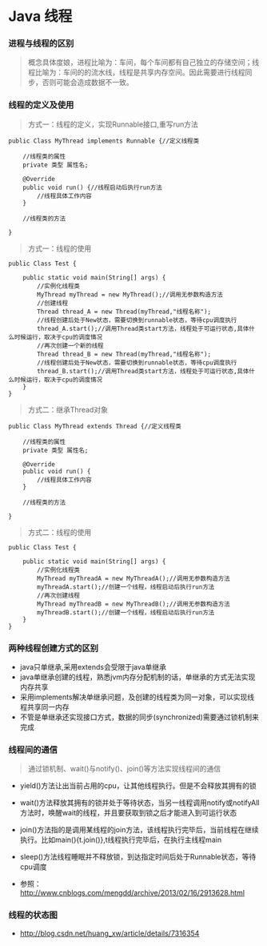 # Java 线程
### 进程与线程的区别
>概念具体度娘，进程比喻为：车间，每个车间都有自己独立的存储空间；线程比喻为：车间的的流水线，线程是共享内存空间。因此需要进行线程同步，否则可能会造成数据不一致。

### 线程的定义及使用
>方式一：线程的定义，实现Runnable接口,重写run方法

```
public Class MyThread implements Runnable {//定义线程类
	
	//线程类的属性
	private 类型 属性名;

	@Override
	public void run() {//线程启动后执行run方法
		//线程具体工作内容
	}

	//线程类的方法

}

```
>方式一：线程的使用

```
public Class Test {

	public static void main(String[] args) {
		//实例化线程类
		MyThread myThread = new MyThread();//调用无参数构造方法
		//创建线程
		Thread thread_A = new Thread(myThread,"线程名称");
		//线程创建后处于New状态，需要切换到runnable状态，等待cpu调度执行
		thread_A.start();//调用Thread类start方法，线程处于可运行状态,具体什么时候运行，取决于cpu的调度情况
		//再次创建一个新的线程
		Thread thread_B = new Thread(myThread,"线程名称");
		//线程创建后处于New状态，需要切换到runnable状态，等待cpu调度执行
		thread_B.start();//调用Thread类start方法，线程处于可运行状态,具体什么时候运行，取决于cpu的调度情况
	}
}

```

>方式二：继承Thread对象

```
public Class MyThread extends Thread {//定义线程类
	
	//线程类的属性
	private 类型 属性名;

	@Override
	public void run() {
		//线程具体工作内容
	}

	//线程类的方法

}
```
>方式二：线程的使用

```
public Class Test {

	public static void main(String[] args) {
		//实例化线程类
		MyThread myThreadA = new MyThreadA();//调用无参数构造方法
		myThreadA.start();//创建一个线程，线程启动后执行run方法
		//再次创建线程
		MyThread myThreadB = new MyThreadB();//调用无参数构造方法
		myThreadB.start();//创建一个线程，线程启动后执行run方法
	}
}

```

### 两种线程创建方式的区别
* java只单继承,采用extends会受限于java单继承
* java单继承创建的线程，熟悉jvm内存分配机制的话，单继承的方式无法实现内存共享
* 采用implements解决单继承问题，及创建的线程类为同一对象，可以实现线程共享同一内存
* 不管是单继承还实现接口方式，数据的同步(synchronized)需要通过锁机制来完成

### 线程间的通信
>通过锁机制、wait()与notify()、join()等方法实现线程间的通信

* yield()方法让出当前占用的cpu，让其他线程执行。但是不会释放其拥有的锁
* wait()方法释放其拥有的锁并处于等待状态，当另一线程调用notify或notifyAll方法时，唤醒wait的线程，并且要获取到锁之后才能进入到可运行状态
* join()方法指的是调用某线程的join方法，该线程执行完毕后，当前线程在继续执行。比如main(){t.join()},t线程执行完毕后，在执行主线程main
* sleep()方法线程睡眠并不释放锁，到达指定时间后处于Runnable状态，等待cpu调度

* 参照：http://www.cnblogs.com/mengdd/archive/2013/02/16/2913628.html

### 线程的状态图
* http://blog.csdn.net/huang_xw/article/details/7316354




